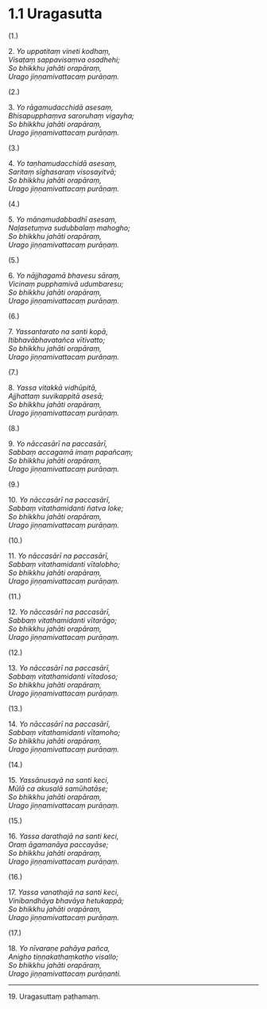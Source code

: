 # 1.1 Uragasutta

(1.)

2\. _Yo uppatitaṃ vineti kodhaṃ,_  
_Visaṭaṃ sappavisaṃva osadhehi;_  
_So bhikkhu jahāti orapāraṃ,_  
_Urago jiṇṇamivattacaṃ purāṇaṃ._  

(2.)

3\. _Yo rāgamudacchidā asesaṃ,_  
_Bhisapupphaṃva saroruhaṃ vigayha;_  
_So bhikkhu jahāti orapāraṃ,_  
_Urago jiṇṇamivattacaṃ purāṇaṃ._  

(3.)

4\. _Yo taṇhamudacchidā asesaṃ,_  
_Saritaṃ sīghasaraṃ visosayitvā;_  
_So bhikkhu jahāti orapāraṃ,_  
_Urago jiṇṇamivattacaṃ purāṇaṃ._  

(4.)

5\. _Yo mānamudabbadhī asesaṃ,_  
_Naḷasetuṃva sudubbalaṃ mahogho;_  
_So bhikkhu jahāti orapāraṃ,_  
_Urago jiṇṇamivattacaṃ purāṇaṃ._  

(5.)

6\. _Yo nājjhagamā bhavesu sāraṃ,_  
_Vicinaṃ pupphamivā udumbaresu;_  
_So bhikkhu jahāti orapāraṃ,_  
_Urago jiṇṇamivattacaṃ purāṇaṃ._  

(6.)

7\. _Yassantarato na santi kopā,_  
_Itibhavābhavatañca vītivatto;_  
_So bhikkhu jahāti orapāraṃ,_  
_Urago jiṇṇamivattacaṃ purāṇaṃ._  

(7.)

8\. _Yassa vitakkā vidhūpitā,_  
_Ajjhattaṃ suvikappitā asesā;_  
_So bhikkhu jahāti orapāraṃ,_  
_Urago jiṇṇamivattacaṃ purāṇaṃ._  

(8.)

9\. _Yo nāccasārī na paccasārī,_  
_Sabbaṃ accagamā imaṃ papañcaṃ;_  
_So bhikkhu jahāti orapāraṃ,_  
_Urago jiṇṇamivattacaṃ purāṇaṃ._  

(9.)

10\. _Yo nāccasārī na paccasārī,_  
_Sabbaṃ vitathamidanti ñatva loke;_  
_So bhikkhu jahāti orapāraṃ,_  
_Urago jiṇṇamivattacaṃ purāṇaṃ._  

(10.)

11\. _Yo nāccasārī na paccasārī,_  
_Sabbaṃ vitathamidanti vītalobho;_  
_So bhikkhu jahāti orapāraṃ,_  
_Urago jiṇṇamivattacaṃ purāṇaṃ._  

(11.)

12\. _Yo nāccasārī na paccasārī,_  
_Sabbaṃ vitathamidanti vītarāgo;_  
_So bhikkhu jahāti orapāraṃ,_  
_Urago jiṇṇamivattacaṃ purāṇaṃ._  

(12.)

13\. _Yo nāccasārī na paccasārī,_  
_Sabbaṃ vitathamidanti vītadoso;_  
_So bhikkhu jahāti orapāraṃ,_  
_Urago jiṇṇamivattacaṃ purāṇaṃ._  

(13.)

14\. _Yo nāccasārī na paccasārī,_  
_Sabbaṃ vitathamidanti vītamoho;_  
_So bhikkhu jahāti orapāraṃ,_  
_Urago jiṇṇamivattacaṃ purāṇaṃ._  

(14.)

15\. _Yassānusayā na santi keci,_  
_Mūlā ca akusalā samūhatāse;_  
_So bhikkhu jahāti orapāraṃ,_  
_Urago jiṇṇamivattacaṃ purāṇaṃ._  

(15.)

16\. _Yassa darathajā na santi keci,_  
_Oraṃ āgamanāya paccayāse;_  
_So bhikkhu jahāti orapāraṃ,_  
_Urago jiṇṇamivattacaṃ purāṇaṃ._  

(16.)

17\. _Yassa vanathajā na santi keci,_  
_Vinibandhāya bhavāya hetukappā;_  
_So bhikkhu jahāti orapāraṃ,_  
_Urago jiṇṇamivattacaṃ purāṇaṃ._  

(17.)

18\. _Yo nīvaraṇe pahāya pañca,_  
_Anigho tiṇṇakathaṃkatho visallo;_  
_So bhikkhu jahāti orapāraṃ,_  
_Urago jiṇṇamivattacaṃ purāṇanti._  

---

19\. Uragasuttaṃ paṭhamaṃ.
